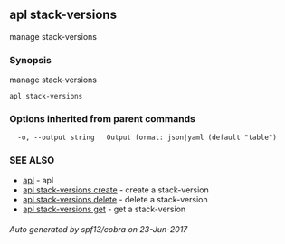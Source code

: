 ## apl stack-versions

manage stack-versions

### Synopsis


manage stack-versions

```
apl stack-versions
```

### Options inherited from parent commands

```
  -o, --output string   Output format: json|yaml (default "table")
```

### SEE ALSO
* [apl](apl.md)	 - apl
* [apl stack-versions create](apl_stack-versions_create.md)	 - create a stack-version
* [apl stack-versions delete](apl_stack-versions_delete.md)	 - delete a stack-version
* [apl stack-versions get](apl_stack-versions_get.md)	 - get a stack-version

###### Auto generated by spf13/cobra on 23-Jun-2017
